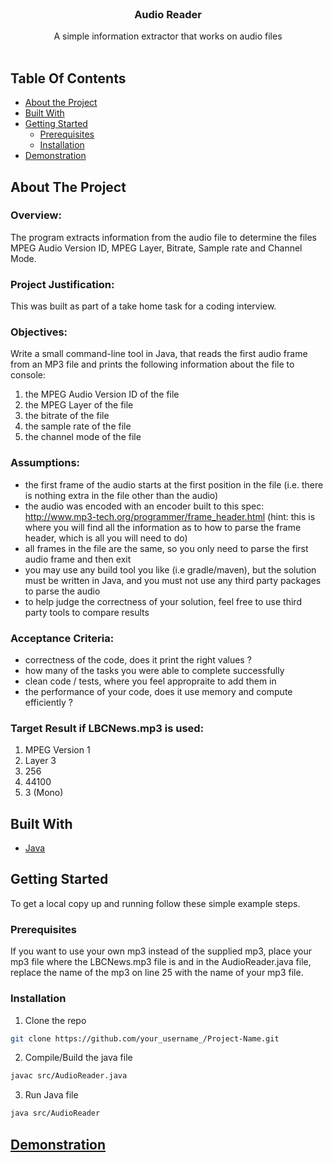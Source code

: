 <br/>
<p align="center">
  <h3 align="center">Audio Reader</h3>

  <p align="center">
    A simple information extractor that works on audio files
    <br/>
    <br/>
  </p>
</p>



## Table Of Contents

* [About the Project](#about-the-project)
* [Built With](#built-with)
* [Getting Started](#getting-started)
  * [Prerequisites](#prerequisites)
  * [Installation](#installation)
* [Demonstration](#demonstration)

## About The Project

### Overview: 
The program extracts information from the audio file to determine the files MPEG Audio Version ID, MPEG Layer, Bitrate, Sample rate and Channel Mode.

### Project Justification: 
This was built as part of a take home task for a coding interview.

### Objectives: 
Write a small command-line tool in Java, that reads the first audio frame from an MP3 file and prints the following information about the file to console:
1. the MPEG Audio Version ID of the file
2. the MPEG Layer of the file
3. the bitrate of the file
4. the sample rate of the file
5. the channel mode of the file

### Assumptions:
- the first frame of the audio starts at the first position in the file (i.e. there is nothing extra in the file other than the audio)
- the audio was encoded with an encoder built to this spec: http://www.mp3-tech.org/programmer/frame_header.html (hint: this is where you will find all the information as to how to parse the frame header, which is all you will need to do)
- all frames in the file are the same, so you only need to parse the first audio frame and then exit
- you may use any build tool you like (i.e gradle/maven), but the solution must be written in Java, and you must not use any third party packages to parse the audio
- to help judge the correctness of your solution, feel free to use third party tools to compare results

### Acceptance Criteria: 
- correctness of the code, does it print the right values ? 
- how many of the tasks you were able to complete successfully
- clean code / tests, where you feel appropraite to add them in
- the performance of your code, does it use memory and compute efficiently ? 

### Target Result if LBCNews.mp3 is used:
1. MPEG Version 1
2. Layer 3
3. 256
4. 44100
5. 3 (Mono)

## Built With



* [Java](https://docs.oracle.com/en/java/)

## Getting Started

To get a local copy up and running follow these simple example steps.

### Prerequisites

If you want to use your own mp3 instead of the supplied mp3, place your mp3 file where the LBCNews.mp3 file is and in the AudioReader.java file, replace the name of the mp3 on line 25 with the name of your mp3 file.

### Installation

1. Clone the repo

```sh
git clone https://github.com/your_username_/Project-Name.git
```

2. Compile/Build the java file

```sh
javac src/AudioReader.java
```

3. Run Java file

```sh
java src/AudioReader
```

## [Demonstration](https://www.youtube.com/playlist?list=PLnvYMKNt9C8jag0asE4nt6g-77jc4SMFL)
